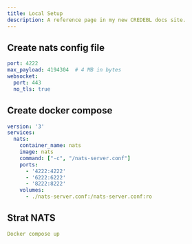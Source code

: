 ```yaml
---
title: Local Setup
description: A reference page in my new CREDEBL docs site.
---
```


## Create nats config file

```yaml
port: 4222
max_payload: 4194304  # 4 MB in bytes
websocket:
  port: 443
  no_tls: true 
```
## Create docker compose 
``` yaml
version: '3'
services:
  nats:
    container_name: nats
    image: nats
    command: ["-c", "/nats-server.conf"]
    ports:
      - '4222:4222'
      - '6222:6222'
      - '8222:8222'
    volumes:
      - ./nats-server.conf:/nats-server.conf:ro
```
## Strat NATS
```yaml
Docker compose up
```